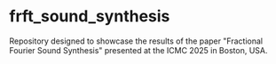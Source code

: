 # frft_sound_synthesis
Repository designed to showcase the results of the paper "Fractional Fourier Sound Synthesis" presented at the ICMC 2025 in Boston, USA.
